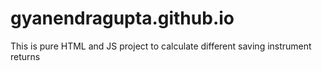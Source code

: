 # gyanendragupta.github.io

This is pure HTML and JS project to calculate different saving instrument returns
